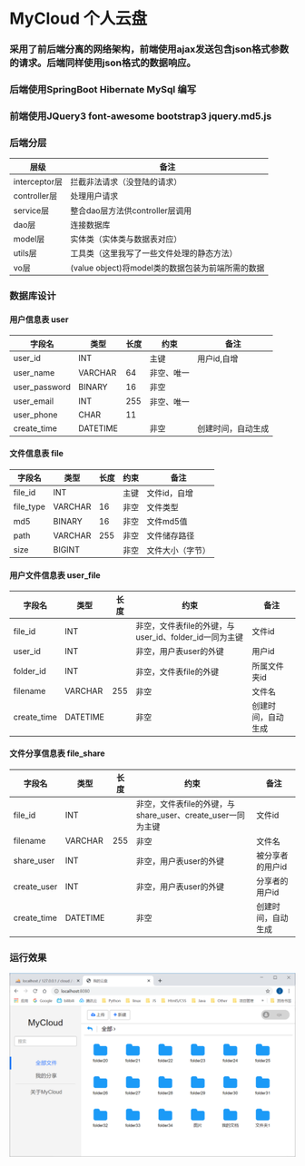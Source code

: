 # MyCloud 个人云盘

### 采用了前后端分离的网络架构，前端使用ajax发送包含json格式参数的请求。后端同样使用json格式的数据响应。
### 后端使用SpringBoot Hibernate MySql 编写
### 前端使用JQuery3 font-awesome bootstrap3 jquery.md5.js
 
### 后端分层
| 层级 | 备注 |
| --- | --- |
| interceptor层 | 拦截非法请求（没登陆的请求）|
| controller层 | 处理用户请求 |
| service层	| 整合dao层方法供controller层调用 |
| dao层 | 连接数据库 |
| model层 | 实体类（实体类与数据表对应） |
| utils层 |	工具类（这里我写了一些文件处理的静态方法） |
| vo层 | (value object)将model类的数据包装为前端所需的数据 |

### 数据库设计
#### 用户信息表 user
| 字段名 | 类型 | 长度 | 约束 | 备注 |
| --- | --- | --- | --- | --- |
| user_id |	INT	|  | 主键 | 用户id,自增 |
| user_name	| VARCHAR | 64 | 非空、唯一 | |
| user_password	| BINARY | 16 | 非空	| |
| user_email | INT | 255 | 非空、唯一 | |
| user_phone | CHAR | 11 | | |		
| create_time | DATETIME | | 非空 | 创建时间，自动生成 |

#### 文件信息表 file
| 字段名 | 类型 | 长度 | 约束 | 备注 |
| --- | --- | --- | --- | --- |
| file_id | INT	| | 主键 | 文件id，自增 |
| file_type	| VARCHAR | 16 | 非空 | 文件类型 |
| md5 | BINARY | 16	| 非空 | 文件md5值 |
| path | VARCHAR | 255 | 非空 | 文件储存路径 |
| size | BIGINT | |	非空 | 文件大小（字节） |

#### 用户文件信息表 user_file
| 字段名 | 类型 | 长度 | 约束 | 备注 |
| --- | --- | --- | --- | --- |
| file_id | INT	| | 非空，文件表file的外键，与user_id、folder_id一同为主键 | 文件id |
| user_id | INT	| | 非空，用户表user的外键 | 用户id |
| folder_id | INT | | 非空，文件表file的外键 | 所属文件夹id |
| filename | VARCHAR |255 | 非空 | 文件名 |
| create_time | DATETIME | | 非空 | 创建时间，自动生成 |

#### 文件分享信息表 file_share
| 字段名 | 类型 | 长度 | 约束 | 备注 |
| --- | --- | --- | --- | --- |
| file_id | INT	| |非空，文件表file的外键，与share_user、create_user一同为主键	| 文件id |
| filename | VARCHAR | 255 | 非空 | 文件名 |
| share_user | INT | | 非空，用户表user的外键 | 被分享者的用户id |
| create_user | INT	| | 非空，用户表user的外键 | 分享者的用户id |
| create_time | DATETIME | | 非空 | 创建时间，自动生成 |

### 运行效果
![run](./doc/run.png)
